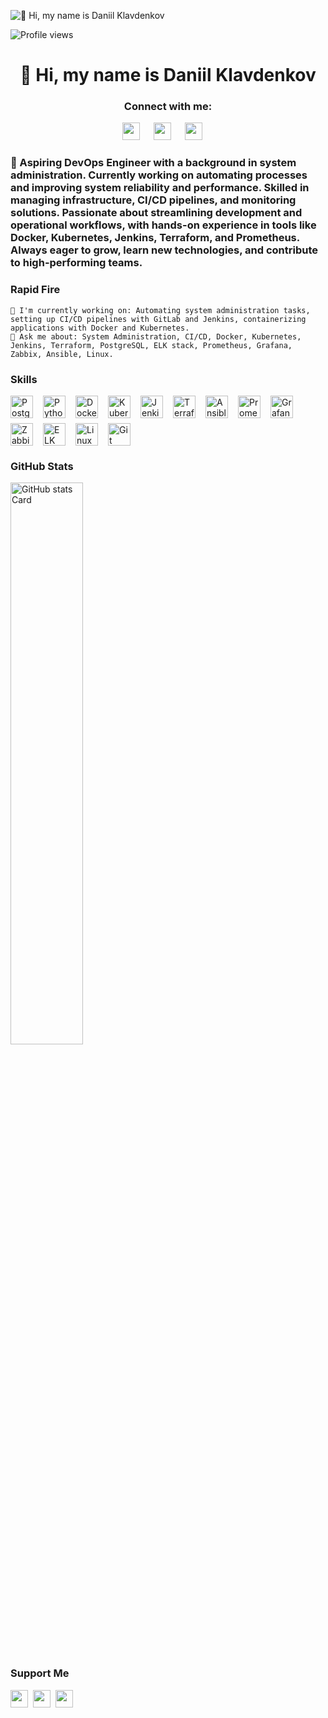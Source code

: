 ![👋 Hi, my name is Daniil Klavdenkov](https://static.wixstatic.com/media/53fad0_ce0704caa0174d6aa9b2b8101a62fa77~mv2.gif)

![Profile views](https://komarev.com/ghpvc/?username=klavdenkov-devops&label=Profile%20views&color=0e75b6&style=flat)

<div id="toc"> <ul align="center" style="list-style: none"> <summary> <h1> 👋 Hi, my name is Daniil Klavdenkov </h1> </summary> </ul> </div>

<h3 align="center">Connect with me:</h3>
<p align="center"><a href="https://github.com/klavdenkov-devops" target="_blank"><img src="https://img.shields.io/badge/GitHub-100000?style=flat-square&logo=github&logoColor=white" height="28" style="margin-right: 18px"></a> <a href="https://www.linkedin.com/in/klavdenkov-devops" target="_blank"><img src="https://img.shields.io/badge/LinkedIn-0077B5?style=flat-square&logo=linkedin&logoColor=white" height="28" style="margin-right: 18px"></a> <a href="klavdenkov-devops@gmail.com" target="_blank"><img src="https://img.shields.io/badge/Gmail-D14836?style=flat-square&logo=gmail&logoColor=white" height="28" style="margin-right: 18px"></a></p>

<h3 align="left">🚀 Aspiring DevOps Engineer with a background in system administration. Currently working on automating processes and improving system reliability and performance. Skilled in managing infrastructure, CI/CD pipelines, and monitoring solutions. Passionate about streamlining development and operational workflows, with hands-on experience in tools like Docker, Kubernetes, Jenkins, Terraform, and Prometheus. Always eager to grow, learn new technologies, and contribute to high-performing teams.</h3>

<h3 align="left">Rapid Fire</h3>

    💼 I'm currently working on: Automating system administration tasks, setting up CI/CD pipelines with GitLab and Jenkins, containerizing applications with Docker and Kubernetes.
    💬 Ask me about: System Administration, CI/CD, Docker, Kubernetes, Jenkins, Terraform, PostgreSQL, ELK stack, Prometheus, Grafana, Zabbix, Ansible, Linux.

<h3 align="left">Skills</h3>
<div style="display: flex; flex-wrap: wrap; gap: 8px; justify-content: left;"> <img src="https://img.shields.io/badge/PostgreSQL-316192?logo=postgresql&logoColor=white" height="36" alt="PostgreSQL" style="margin-right: 8px"> <img src="https://img.shields.io/badge/Python-306998?logo=python&logoColor=white" height="36" alt="Python" style="margin-right: 8px"> <img src="https://img.shields.io/badge/Docker-2496ED?logo=docker&logoColor=white" height="36" alt="Docker" style="margin-right: 8px"> <img src="https://img.shields.io/badge/Kubernetes-326CE5?logo=kubernetes&logoColor=white" height="36" alt="Kubernetes" style="margin-right: 8px"> <img src="https://img.shields.io/badge/Jenkins-D24939?logo=jenkins&logoColor=white" height="36" alt="Jenkins" style="margin-right: 8px"> <img src="https://img.shields.io/badge/Terraform-623CE4?logo=terraform&logoColor=white" height="36" alt="Terraform" style="margin-right: 8px"> <img src="https://img.shields.io/badge/Ansible-EE0000?logo=ansible&logoColor=white" height="36" alt="Ansible" style="margin-right: 8px"> <img src="https://img.shields.io/badge/Prometheus-E6522C?logo=prometheus&logoColor=white" height="36" alt="Prometheus" style="margin-right: 8px"> <img src="https://img.shields.io/badge/Grafana-FF1F56?logo=grafana&logoColor=white" height="36" alt="Grafana" style="margin-right: 8px"> <img src="https://img.shields.io/badge/Zabbix-FF6600?logo=zabbix&logoColor=white" height="36" alt="Zabbix" style="margin-right: 8px"> <img src="https://img.shields.io/badge/ELK%20Stack-005571?logo=elasticsearch&logoColor=white" height="36" alt="ELK Stack" style="margin-right: 8px"> <img src="https://img.shields.io/badge/Linux-FCC624?logo=linux&logoColor=black" height="36" alt="Linux" style="margin-right: 8px"> <img src="https://img.shields.io/badge/Git-0F9D58?logo=git&logoColor=white" height="36" alt="Git" style="margin-right: 8px"> </div>

<h3 align="left">GitHub Stats</h3>
<p align="left"> <img width="48%" src="https://github-readme-stats.vercel.app/api?username=klavdenkov-devops&theme=transparent&cache_seconds=1800&border_radius=4&hide_title=false&hide_rank=false&show_icons=true&include_all_commits=true&line_height=25&hide_border=false" alt="GitHub stats Card" /> </p>

<h3 align="left">Support Me</h3>
<p align="left"><a href="https://www.patreon.com/klavdenkov-devops" target="_blank"><img src="https://img.shields.io/badge/Patreon-F96854?style=flat-square&logo=patreon&logoColor=white" height="28" style="margin-right: 4px"></a> <a href="https://ko-fi.com/klavdenkov-devops" target="_blank"><img src="https://img.shields.io/badge/Ko--fi-343B45?style=flat-square&logo=kofi&logoColor=Black" height="28" style="margin-right: 4px"></a> <a href="https://paypal.me/klavdenkov-devops" target="_blank"><img src="https://img.shields.io/badge/PayPal-00457C?style=flat-square&logo=paypal&logoColor=white" height="28" style="margin-right: 4px"></a></p>
